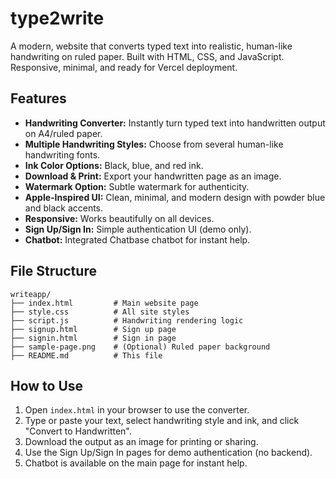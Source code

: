 # type2write

A modern, website that converts typed text into realistic, human-like handwriting on ruled paper. Built with HTML, CSS, and JavaScript. Responsive, minimal, and ready for Vercel deployment.

## Features
- **Handwriting Converter:** Instantly turn typed text into handwritten output on A4/ruled paper.
- **Multiple Handwriting Styles:** Choose from several human-like handwriting fonts.
- **Ink Color Options:** Black, blue, and red ink.
- **Download & Print:** Export your handwritten page as an image.
- **Watermark Option:** Subtle watermark for authenticity.
- **Apple-Inspired UI:** Clean, minimal, and modern design with powder blue and black accents.
- **Responsive:** Works beautifully on all devices.
- **Sign Up/Sign In:** Simple authentication UI (demo only).
- **Chatbot:** Integrated Chatbase chatbot for instant help.

## File Structure
```
writeapp/
├── index.html         # Main website page
├── style.css          # All site styles
├── script.js          # Handwriting rendering logic
├── signup.html        # Sign up page
├── signin.html        # Sign in page
├── sample-page.png    # (Optional) Ruled paper background
├── README.md          # This file
```

## How to Use
1. Open `index.html` in your browser to use the converter.
2. Type or paste your text, select handwriting style and ink, and click "Convert to Handwritten".
3. Download the output as an image for printing or sharing.
4. Use the Sign Up/Sign In pages for demo authentication (no backend).
5. Chatbot is available on the main page for instant help.


